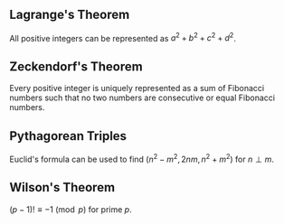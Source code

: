 ## Lagrange's Theorem
All positive integers can be represented as $a^2+b^2+c^2+d^2$.

## Zeckendorf's Theorem
Every positive integer is uniquely represented as a sum of Fibonacci numbers such that no two numbers are consecutive or equal Fibonacci numbers.

## Pythagorean Triples
Euclid's formula can be used to find $(n^2-m^2, 2nm, n^2+m^2)$ for $n\perp m$.

## Wilson's Theorem
$(p-1)!\equiv -1 \pmod p$ for prime $p$.